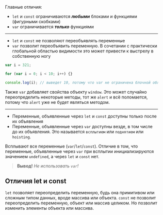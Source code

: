 Главные отличия:
- `let` и `const` ограничиваются ***любыми*** блоками и функциями (фигурными скобками)
- `var` ограничивается ***только*** функциями
___
- `let` и `const` не позволяют переобъявлять переменные
- `var` позволит переобъявить переменную. В сочетании с практически глобальной областью видимости это может привести к выстрелу в собственную ногу
```js
var i = 321;

for (var i = 0; i < 10; i++) {}

console.log(i);	// выведет 10, потому что var не ограничена блочной областью видимости
```
Также `var` добавляет свойства объекту `window`. Это может случайно переопределить некоторые методы, тот же `alert` и всё поломается, потому что `alert` уже не будет являться методом.
___
- Переменные, объявленные через `let` и `const` доступны только после их объявления
- Переменные, объявленные через `var` доступны везде, в том числе до их объявления. Это называется `всплытием` или `поднятием` или `hoisting`.

Всплывают все переменные (`var`/`let`/`const`). Отличие в том, что переменные, объявленные через `var` при всплытии инициализируются значением `undefined`, а через `let` и `const` нет.

> **Вывод!**
> *Не использовать `var`!*

## Отличия let и const
`let` позволяет переопределить переменную, будь она примитивом или сложным типом данных, вроде массива или объекта.
`const` не позволит переопределить переменную, объект или массив целиком. Но позволит изменить элементы объекта или массива.

